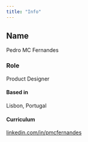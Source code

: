 ```yaml
---
title: "Info"
---
```

<div>

## Name

Pedro MC Fernandes

### Role

Product Designer

#### Based in

Lisbon, Portugal

#### Curriculum

<a href="https://linkedin.com/in/pmcfernandes" target="_blank">linkedin.com/in/pmcfernandes</a>

</div>